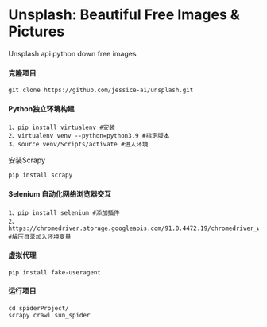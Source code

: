 # Unsplash: Beautiful Free Images & Pictures

Unsplash api python down free images

#### 克隆项目

```
git clone https://github.com/jessice-ai/unsplash.git
```

#### Python独立环境构建

```
1、pip install virtualenv #安装
2、virtualenv venv --python=python3.9 #指定版本
3、source venv/Scripts/activate #进入环境
```

安装Scrapy

```
pip install scrapy
```

#### Selenium 自动化网络浏览器交互

```
1、pip install selenium #添加插件
2、https://chromedriver.storage.googleapis.com/91.0.4472.19/chromedriver_win32.zip #解压目录加入环境变量
```

#### 虚拟代理

```
pip install fake-useragent
```

#### 运行项目

```
cd spiderProject/
scrapy crawl sun_spider
```


